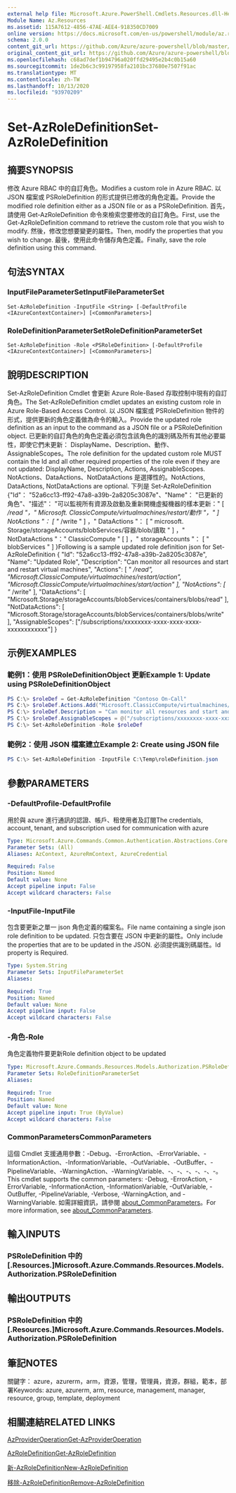 ```yaml
---
external help file: Microsoft.Azure.PowerShell.Cmdlets.Resources.dll-Help.xml
Module Name: Az.Resources
ms.assetid: 115A7612-4856-47AE-AEE4-918350CD7009
online version: https://docs.microsoft.com/en-us/powershell/module/az.resources/set-azroledefinition
schema: 2.0.0
content_git_url: https://github.com/Azure/azure-powershell/blob/master/src/Resources/Resources/help/Set-AzRoleDefinition.md
original_content_git_url: https://github.com/Azure/azure-powershell/blob/master/src/Resources/Resources/help/Set-AzRoleDefinition.md
ms.openlocfilehash: c68ad7def1b94796a020ffd29495e2b4c0b15a60
ms.sourcegitcommit: 1de2b6c3c99197958fa2101bc37680e7507f91ac
ms.translationtype: MT
ms.contentlocale: zh-TW
ms.lasthandoff: 10/13/2020
ms.locfileid: "93970209"
---
```

# <span data-ttu-id="08c1e-101">Set-AzRoleDefinition</span><span class="sxs-lookup"><span data-stu-id="08c1e-101">Set-AzRoleDefinition</span></span>

## <span data-ttu-id="08c1e-102">摘要</span><span class="sxs-lookup"><span data-stu-id="08c1e-102">SYNOPSIS</span></span>
<span data-ttu-id="08c1e-103">修改 Azure RBAC 中的自訂角色。</span><span class="sxs-lookup"><span data-stu-id="08c1e-103">Modifies a custom role in Azure RBAC.</span></span>
<span data-ttu-id="08c1e-104">以 JSON 檔案或 PSRoleDefinition 的形式提供已修改的角色定義。</span><span class="sxs-lookup"><span data-stu-id="08c1e-104">Provide the modified role definition either as a JSON file or as a PSRoleDefinition.</span></span>
<span data-ttu-id="08c1e-105">首先，請使用 Get-AzRoleDefinition 命令來檢索您要修改的自訂角色。</span><span class="sxs-lookup"><span data-stu-id="08c1e-105">First, use the Get-AzRoleDefinition command to retrieve the custom role that you wish to modify.</span></span>
<span data-ttu-id="08c1e-106">然後，修改您想要變更的屬性。</span><span class="sxs-lookup"><span data-stu-id="08c1e-106">Then, modify the properties that you wish to change.</span></span>
<span data-ttu-id="08c1e-107">最後，使用此命令儲存角色定義。</span><span class="sxs-lookup"><span data-stu-id="08c1e-107">Finally, save the role definition using this command.</span></span>

## <span data-ttu-id="08c1e-108">句法</span><span class="sxs-lookup"><span data-stu-id="08c1e-108">SYNTAX</span></span>

### <span data-ttu-id="08c1e-109">InputFileParameterSet</span><span class="sxs-lookup"><span data-stu-id="08c1e-109">InputFileParameterSet</span></span>
```
Set-AzRoleDefinition -InputFile <String> [-DefaultProfile <IAzureContextContainer>] [<CommonParameters>]
```

### <span data-ttu-id="08c1e-110">RoleDefinitionParameterSet</span><span class="sxs-lookup"><span data-stu-id="08c1e-110">RoleDefinitionParameterSet</span></span>
```
Set-AzRoleDefinition -Role <PSRoleDefinition> [-DefaultProfile <IAzureContextContainer>] [<CommonParameters>]
```

## <span data-ttu-id="08c1e-111">說明</span><span class="sxs-lookup"><span data-stu-id="08c1e-111">DESCRIPTION</span></span>
<span data-ttu-id="08c1e-112">Set-AzRoleDefinition Cmdlet 會更新 Azure Role-Based 存取控制中現有的自訂角色。</span><span class="sxs-lookup"><span data-stu-id="08c1e-112">The Set-AzRoleDefinition cmdlet updates an existing custom role in Azure Role-Based Access Control.</span></span>
<span data-ttu-id="08c1e-113">以 JSON 檔案或 PSRoleDefinition 物件的形式，提供更新的角色定義做為命令的輸入。</span><span class="sxs-lookup"><span data-stu-id="08c1e-113">Provide the updated role definition as an input to the command as a JSON file or a PSRoleDefinition object.</span></span>
<span data-ttu-id="08c1e-114">已更新的自訂角色的角色定義必須包含該角色的識別碼及所有其他必要屬性，即使它們未更新： DisplayName、Description、動作、AssignableScopes。</span><span class="sxs-lookup"><span data-stu-id="08c1e-114">The role definition for the updated custom role MUST contain the Id and all other required properties of the role even if they are not updated: DisplayName, Description, Actions, AssignableScopes.</span></span>
<span data-ttu-id="08c1e-115">NotActions、DataActions、NotDataActions 是選擇性的。</span><span class="sxs-lookup"><span data-stu-id="08c1e-115">NotActions, DataActions, NotDataActions are optional.</span></span>
<span data-ttu-id="08c1e-116">下列是 Set-AzRoleDefinition {"Id"： "52a6cc13-ff92-47a8-a39b-2a8205c3087e"、"Name"： "已更新的角色"、"描述"： "可以監視所有資源及啟動及重新開機虛擬機器的樣本更新：" \[ */read "，" Microsoft. ClassicCompute/virtualmachines/restart/動作 "，" \] NotActions "： \[ "* /write " \] ，" DataActions "： \[ " microsoft. Storage/storageAccounts/blobServices/容器/blob/讀取 " \] ，" NotDataActions "：" ClassicCompute " \[ \] ，" storageAccounts "： \[ " blobServices " \] }</span><span class="sxs-lookup"><span data-stu-id="08c1e-116">Following is a sample updated role definition json for Set-AzRoleDefinition { "Id": "52a6cc13-ff92-47a8-a39b-2a8205c3087e", "Name": "Updated Role", "Description": "Can monitor all resources and start and restart virtual machines", "Actions": \[ " */read", "Microsoft.ClassicCompute/virtualmachines/restart/action", "Microsoft.ClassicCompute/virtualmachines/start/action" \], "NotActions": \[ "* /write" \], "DataActions": \[ "Microsoft.Storage/storageAccounts/blobServices/containers/blobs/read" \], "NotDataActions": \[ "Microsoft.Storage/storageAccounts/blobServices/containers/blobs/write" \], "AssignableScopes": \["/subscriptions/xxxxxxxx-xxxx-xxxx-xxxx-xxxxxxxxxxxx"\] }</span></span>

## <span data-ttu-id="08c1e-117">示例</span><span class="sxs-lookup"><span data-stu-id="08c1e-117">EXAMPLES</span></span>

### <span data-ttu-id="08c1e-118">範例1：使用 PSRoleDefinitionObject 更新</span><span class="sxs-lookup"><span data-stu-id="08c1e-118">Example 1: Update using PSRoleDefinitionObject</span></span>
```powershell
PS C:\> $roleDef = Get-AzRoleDefinition "Contoso On-Call"
PS C:\> $roleDef.Actions.Add("Microsoft.ClassicCompute/virtualmachines/start/action")
PS C:\> $roleDef.Description = "Can monitor all resources and start and restart virtual machines"
PS C:\> $roleDef.AssignableScopes = @("/subscriptions/xxxxxxxx-xxxx-xxxx-xxxx-xxxxxxxxxxxx", "/subscriptions/xxxxxxxx-xxxx-xxxx-xxxx-xxxxxxxxxxxx")
PS C:\> Set-AzRoleDefinition -Role $roleDef
```

### <span data-ttu-id="08c1e-119">範例2：使用 JSON 檔案建立</span><span class="sxs-lookup"><span data-stu-id="08c1e-119">Example 2: Create using JSON file</span></span>
```powershell
PS C:\> Set-AzRoleDefinition -InputFile C:\Temp\roleDefinition.json
```

## <span data-ttu-id="08c1e-120">參數</span><span class="sxs-lookup"><span data-stu-id="08c1e-120">PARAMETERS</span></span>

### <span data-ttu-id="08c1e-121">-DefaultProfile</span><span class="sxs-lookup"><span data-stu-id="08c1e-121">-DefaultProfile</span></span>
<span data-ttu-id="08c1e-122">用於與 azure 進行通訊的認證、帳戶、租使用者及訂閱</span><span class="sxs-lookup"><span data-stu-id="08c1e-122">The credentials, account, tenant, and subscription used for communication with azure</span></span>

```yaml
Type: Microsoft.Azure.Commands.Common.Authentication.Abstractions.Core.IAzureContextContainer
Parameter Sets: (All)
Aliases: AzContext, AzureRmContext, AzureCredential

Required: False
Position: Named
Default value: None
Accept pipeline input: False
Accept wildcard characters: False
```

### <span data-ttu-id="08c1e-123">-InputFile</span><span class="sxs-lookup"><span data-stu-id="08c1e-123">-InputFile</span></span>
<span data-ttu-id="08c1e-124">包含要更新之單一 json 角色定義的檔案名。</span><span class="sxs-lookup"><span data-stu-id="08c1e-124">File name containing a single json role definition to be updated.</span></span>
<span data-ttu-id="08c1e-125">只包含要在 JSON 中更新的屬性。</span><span class="sxs-lookup"><span data-stu-id="08c1e-125">Only include the properties that are to be updated in the JSON.</span></span>
<span data-ttu-id="08c1e-126">必須提供識別碼屬性。</span><span class="sxs-lookup"><span data-stu-id="08c1e-126">Id property is Required.</span></span>

```yaml
Type: System.String
Parameter Sets: InputFileParameterSet
Aliases:

Required: True
Position: Named
Default value: None
Accept pipeline input: False
Accept wildcard characters: False
```

### <span data-ttu-id="08c1e-127">-角色</span><span class="sxs-lookup"><span data-stu-id="08c1e-127">-Role</span></span>
<span data-ttu-id="08c1e-128">角色定義物件要更新</span><span class="sxs-lookup"><span data-stu-id="08c1e-128">Role definition object to be updated</span></span>

```yaml
Type: Microsoft.Azure.Commands.Resources.Models.Authorization.PSRoleDefinition
Parameter Sets: RoleDefinitionParameterSet
Aliases:

Required: True
Position: Named
Default value: None
Accept pipeline input: True (ByValue)
Accept wildcard characters: False
```

### <span data-ttu-id="08c1e-129">CommonParameters</span><span class="sxs-lookup"><span data-stu-id="08c1e-129">CommonParameters</span></span>
<span data-ttu-id="08c1e-130">這個 Cmdlet 支援通用參數：-Debug、-ErrorAction、-ErrorVariable、-InformationAction、-InformationVariable、-OutVariable、-OutBuffer、-PipelineVariable、-WarningAction、-WarningVariable、-、-、-、-、-、-。</span><span class="sxs-lookup"><span data-stu-id="08c1e-130">This cmdlet supports the common parameters: -Debug, -ErrorAction, -ErrorVariable, -InformationAction, -InformationVariable, -OutVariable, -OutBuffer, -PipelineVariable, -Verbose, -WarningAction, and -WarningVariable.</span></span> <span data-ttu-id="08c1e-131">如需詳細資訊，請參閱 [about_CommonParameters](http://go.microsoft.com/fwlink/?LinkID=113216)。</span><span class="sxs-lookup"><span data-stu-id="08c1e-131">For more information, see [about_CommonParameters](http://go.microsoft.com/fwlink/?LinkID=113216).</span></span>

## <span data-ttu-id="08c1e-132">輸入</span><span class="sxs-lookup"><span data-stu-id="08c1e-132">INPUTS</span></span>

### <span data-ttu-id="08c1e-133">PSRoleDefinition 中的 [.Resources.]</span><span class="sxs-lookup"><span data-stu-id="08c1e-133">Microsoft.Azure.Commands.Resources.Models.Authorization.PSRoleDefinition</span></span>

## <span data-ttu-id="08c1e-134">輸出</span><span class="sxs-lookup"><span data-stu-id="08c1e-134">OUTPUTS</span></span>

### <span data-ttu-id="08c1e-135">PSRoleDefinition 中的 [.Resources.]</span><span class="sxs-lookup"><span data-stu-id="08c1e-135">Microsoft.Azure.Commands.Resources.Models.Authorization.PSRoleDefinition</span></span>

## <span data-ttu-id="08c1e-136">筆記</span><span class="sxs-lookup"><span data-stu-id="08c1e-136">NOTES</span></span>
<span data-ttu-id="08c1e-137">關鍵字： azure，azurerm，arm，資源，管理，管理員，資源，群組，範本，部署</span><span class="sxs-lookup"><span data-stu-id="08c1e-137">Keywords: azure, azurerm, arm, resource, management, manager, resource, group, template, deployment</span></span>

## <span data-ttu-id="08c1e-138">相關連結</span><span class="sxs-lookup"><span data-stu-id="08c1e-138">RELATED LINKS</span></span>

[<span data-ttu-id="08c1e-139">AzProviderOperation</span><span class="sxs-lookup"><span data-stu-id="08c1e-139">Get-AzProviderOperation</span></span>](./Get-AzProviderOperation.md)

[<span data-ttu-id="08c1e-140">AzRoleDefinition</span><span class="sxs-lookup"><span data-stu-id="08c1e-140">Get-AzRoleDefinition</span></span>](./Get-AzRoleDefinition.md)

[<span data-ttu-id="08c1e-141">新-AzRoleDefinition</span><span class="sxs-lookup"><span data-stu-id="08c1e-141">New-AzRoleDefinition</span></span>](./New-AzRoleDefinition.md)

[<span data-ttu-id="08c1e-142">移除-AzRoleDefinition</span><span class="sxs-lookup"><span data-stu-id="08c1e-142">Remove-AzRoleDefinition</span></span>](./Remove-AzRoleDefinition.md)

